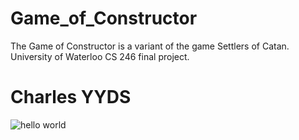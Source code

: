 # Game_of_Constructor
The Game of Constructor is a variant of the game Settlers of Catan. University of Waterloo CS 246 final project.
# Charles YYDS
![hello world](/svg/JOmn3eGm30HxNk4Fy064453HKF62AAmWmZ5W1o5-VpagcYbsDTDQSfgkoBI2UQTxLvwBZig6Ugfe-8os1JcSkaYM7aQc1lzNFy-4yu9uZ31p2peEYqH88fy1pU6wVBkXQ25pbdy0 "hello world")
